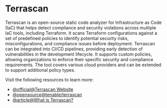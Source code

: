 # Terrascan

Terrascan is an open-source static code analyzer for Infrastructure as Code (IaC) that helps detect compliance and security violations across multiple IaC tools, including Terraform. It scans Terraform configurations against a set of predefined policies to identify potential security risks, misconfigurations, and compliance issues before deployment. Terrascan can be integrated into CI/CD pipelines, providing early detection of vulnerabilities in the development lifecycle. It supports custom policies, allowing organizations to enforce their specific security and compliance requirements. The tool covers various cloud providers and can be extended to support additional policy types.

Visit the following resources to learn more:

- [@official@Terrascan Website](https://runterrascan.io/)
- [@opensource@tenable/terrascan](https://github.com/tenable/terrascan)
- [@article@What is Terrascan?](https://spacelift.io/blog/what-is-terrascan)